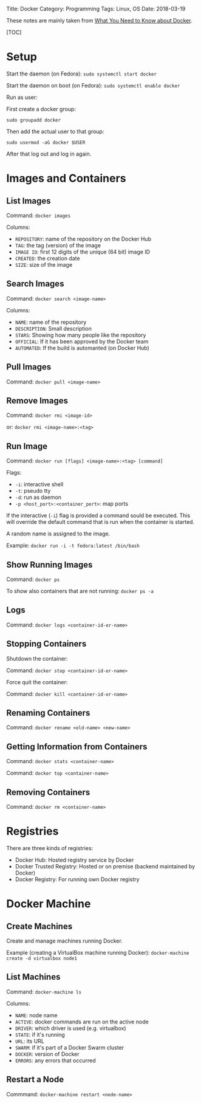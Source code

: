 Title: Docker
Category: Programming
Tags: Linux, OS
Date: 2018-03-19

These notes are mainly taken from
[What You Need to Know about Docker](https://www.packtpub.com/packt/free-ebook/what-you-need-know-about-docker).

[TOC]

# Setup

Start the daemon (on Fedora): `sudo systemctl start docker`

Start the daemon on boot (on Fedora): `sudo systemctl enable docker`

Run as user:

First create a docker group:

`sudo groupadd docker`

Then add the actual user to that group:

`sudo usermod -aG docker $USER`

After that log out and log in again.

# Images and Containers

## List Images

Command: `docker images`

Columns:

- `REPOSITORY`: name of the repository on the Docker Hub
- `TAG`: the tag (version) of the image
- `IMAGE ID`: first 12 digits of the unique (64 bit) image ID
- `CREATED`: the creation date
- `SIZE`: size of the image


## Search Images

Command: `docker search <image-name>`

Columns:

- `NAME`: name of the repository
- `DESCRIPTION`: Small description
- `STARS`: Showing how many people like the repository
- `OFFICIAL`: If it has been approved by the Docker team
- `AUTOMATED`: If the build is automanted (on Docker Hub)


## Pull Images

Command: `docker pull <image-name>`

## Remove Images

Command: `docker rmi <image-id>`

or: `docker rmi <image-name>:<tag>`


## Run Image


Command: `docker run [flags] <image-name>:<tag> [command]`

Flags:

- `-i`: interactive shell
- `-t`: pseudo tty
- `-d`: run as daemon
- `-p <host_port>:<container_port>`: map ports

If the interactive (`-i`) flag is provided a command sould be executed.
This will override the default command that is run when the container is started.

A random name is assigned to the image.

Example: `docker run -i -t fedora:latest /bin/bash`


## Show Running Images

Command: `docker ps`

To show also containers that are not running: `docker ps -a`


## Logs

Command: `docker logs <container-id-or-name>`


## Stopping Containers

Shutdown the container:

Command: `docker stop <container-id-or-name>`


Force quit the container:

Command: `docker kill <container-id-or-name>`


## Renaming Containers

Command: `docker rename <old-name> <new-name>`

## Getting Information from Containers

Command: `docker stats <container-name>`

Command: `docker top <container-name>`

## Removing Containers

Command: `docker rm <container-name>`

# Registries

There are three kinds of registries:

- Docker Hub: Hosted registry service by Docker
- Docker Trusted Registry: Hosted or on premise (backend maintained by Docker)
- Docker Registry: For running own Docker registry

# Docker Machine

## Create Machines

Create and manage machines running Docker.

Example (creating a VirtualBox machine running Docker): `docker-machine create -d virtualbox node1`

## List Machines

Command: `docker-machine ls`

Columns:

- `NAME`: node name
- `ACTIVE`: docker commands are run on the active node
- `DRIVER`: which driver is used (e.g. virtualbox)
- `STATE`: if it's running
- `URL`: its URL
- `SWARM`: if it's part of a Docker Swarm cluster
- `DOCKER`: version of Docker
- `ERRORS`: any errors that occurred

## Restart a Node

Commmand: `docker-machine restart <node-name>`
